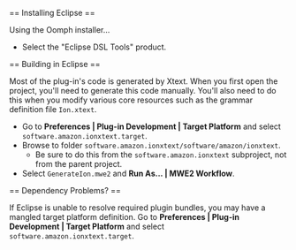 == Installing Eclipse ==

Using the Oomph installer...
  * Select the "Eclipse DSL Tools" product.

== Building in Eclipse ==

Most of the plug-in's code is generated by Xtext. When you first open the 
project, you'll need to generate this code manually. You'll also need to do
this when you modify various core resources such as the grammar definition
file `Ion.xtext`.

  * Go to **Preferences | Plug-in Development | Target Platform** and select 
    `software.amazon.ionxtext.target`.
  * Browse to folder `software.amazon.ionxtext/software/amazon/ionxtext`.
    * Be sure to do this from the `software.amazon.ionxtext` subproject, not
      from the parent project.
  * Select `GenerateIon.mwe2` and **Run As... | MWE2 Workflow**.

== Dependency Problems? ==

If Eclipse is unable to resolve required plugin bundles, you may have a mangled
target platform definition. Go to **Preferences | Plug-in Development | 
Target Platform** and select `software.amazon.ionxtext.target`.
